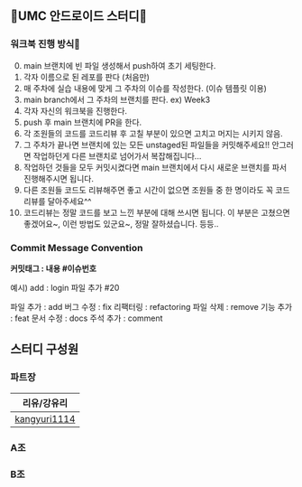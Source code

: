 
## 🌈UMC 안드로이드 스터디🌈
### 워크북 진행 방식👋
0. main 브랜치에 빈 파일 생성해서 push하여 초기 세팅한다.
1. 각자 이름으로 된 레포를 판다 (처음만)
2. 매 주차에 실습 내용에 맞게 그 주차의 이슈를 작성한다. (이슈 템플릿 이용)
3. main branch에서 그 주차의 브랜치를 판다. ex) Week3
4. 각자 자신의 워크북을 진행한다.
5. push 후 main 브랜치에 PR을 한다.
6. 각 조원들의 코드를 코드리뷰 후 고칠 부분이 있으면 고치고 머지는 시키지 않음.
7. 그 주차가 끝나면 브랜치에 있는 모든 unstaged된 파일들을 커밋해주세요!! 안그러면 작업하던게 다른 브랜치로 넘어가서 복잡해집니다...
8. 작업하던 것들을 모두 커밋시켰다면 main 브랜치에서 다시 새로운 브랜치를 파서 진행해주시면 됩니다.
9. 다른 조원들 코드도 리뷰해주면 좋고 시간이 없으면 조원들 중 한 명이라도 꼭 코드리뷰를 달아주세요^^
10. 코드리뷰는 정말 코드를 보고 느낀 부분에 대해 쓰시면 됩니다. 이 부분은 고쳤으면 좋겠어요~, 이런 방법도 있군요~, 정말 잘하셨습니다. 등등..

### Commit Message Convention
**커밋태그 : 내용 #이슈번호**

예시) add : login 파일 추가 #20

파일 추가 : add
버그 수정 : fix
리팩터링 : refactoring
파일 삭제 : remove
기능 추가 : feat
문서 수정 : docs
주석 추가 : comment

## 스터디 구성원
### 파트장
| 리유/강유리 |
|:---------:|
| [kangyuri1114](https://github.com/kangyuri1114) |
### A조

### B조
